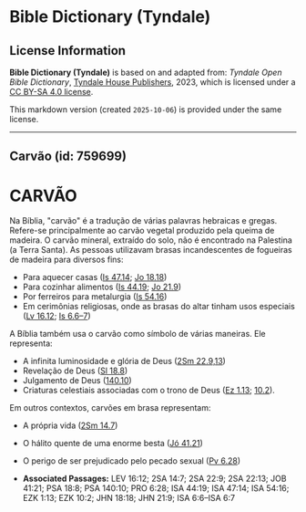 # Bible Dictionary (Tyndale)

## License Information

**Bible Dictionary (Tyndale)** is based on and adapted from: _Tyndale Open Bible Dictionary_, [Tyndale House Publishers](https://tyndaleopenresources.com/), 2023, which is licensed under a [CC BY-SA 4.0 license](https://creativecommons.org/licenses/by-sa/4.0/legalcode.en).

This markdown version (created `2025-10-06`) is provided under the same license.



--------------------------------

## Carvão (id: 759699)

CARVÃO
======

Na Bíblia, "carvão" é a tradução de várias palavras hebraicas e gregas. Refere\-se principalmente ao carvão vegetal produzido pela queima de madeira. O carvão mineral, extraído do solo, não é encontrado na Palestina (a Terra Santa). As pessoas utilizavam brasas incandescentes de fogueiras de madeira para diversos fins:

* Para aquecer casas ([Is 47\.14](https://ref.ly/Isa47:14); [Jo 18\.18](https://ref.ly/John18:18))
* Para cozinhar alimentos ([Is 44\.19](https://ref.ly/Isa44:19); [Jo 21\.9](https://ref.ly/John21:9))
* Por ferreiros para metalurgia ([Is 54\.16](https://ref.ly/Isa54:16))
* Em cerimônias religiosas, onde as brasas do altar tinham usos especiais ([Lv 16\.12](https://ref.ly/Lev16:12); [Is 6\.6–7](https://ref.ly/Isa6:6-Isa6:7))

A Bíblia também usa o carvão como símbolo de várias maneiras. Ele representa:

* A infinita luminosidade e glória de Deus ([2Sm 22\.9,13](https://ref.ly/2Sam22:9,2Sam22:13))
* Revelação de Deus ([Sl 18\.8](https://ref.ly/Ps18:8))
* Julgamento de Deus ([140\.10](https://ref.ly/Ps140:10))
* Criaturas celestiais associadas com o trono de Deus ([Ez 1\.13](https://ref.ly/Ezek1:13); [10\.2](https://ref.ly/Ezek10:2)).

Em outros contextos, carvões em brasa representam:

* A própria vida ([2Sm 14\.7](https://ref.ly/2Sam14:7))
* O hálito quente de uma enorme besta ([Jó 41\.21](https://ref.ly/Job41:21))
* O perigo de ser prejudicado pelo pecado sexual ([Pv 6\.28](https://ref.ly/Prov6:28))

* **Associated Passages:** LEV 16:12; 2SA 14:7; 2SA 22:9; 2SA 22:13; JOB 41:21; PSA 18:8; PSA 140:10; PRO 6:28; ISA 44:19; ISA 47:14; ISA 54:16; EZK 1:13; EZK 10:2; JHN 18:18; JHN 21:9; ISA 6:6–ISA 6:7

